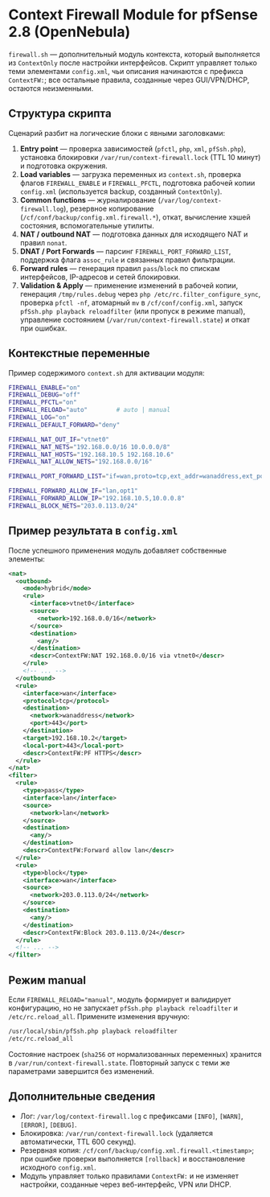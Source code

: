 # Context Firewall Module for pfSense 2.8 (OpenNebula)

`firewall.sh` — дополнительный модуль контекста, который выполняется из `ContextOnly` после настройки интерфейсов. Скрипт управляет только теми элементами `config.xml`, чьи описания начинаются с префикса `ContextFW:`; все остальные правила, созданные через GUI/VPN/DHCP, остаются неизменными.

## Структура скрипта
Сценарий разбит на логические блоки с явными заголовками:

1. **Entry point** — проверка зависимостей (`pfctl`, `php`, `xml`, `pfSsh.php`), установка блокировки `/var/run/context-firewall.lock` (TTL 10 минут) и подготовка окружения.
2. **Load variables** — загрузка переменных из `context.sh`, проверка флагов `FIREWALL_ENABLE` и `FIREWALL_PFCTL`, подготовка рабочей копии `config.xml` (используется backup, созданный `ContextOnly`).
3. **Common functions** — журналирование (`/var/log/context-firewall.log`), резервное копирование (`/cf/conf/backup/config.xml.firewall.*`), откат, вычисление хэшей состояния, вспомогательные утилиты.
4. **NAT / outbound NAT** — подготовка данных для исходящего NAT и правил `nonat`.
5. **DNAT / Port Forwards** — парсинг `FIREWALL_PORT_FORWARD_LIST`, поддержка флага `assoc_rule` и связанных правил фильтрации.
6. **Forward rules** — генерация правил `pass`/`block` по спискам интерфейсов, IP-адресов и сетей блокировки.
7. **Validation & Apply** — применение изменений в рабочей копии, генерация `/tmp/rules.debug` через `php /etc/rc.filter_configure_sync`, проверка `pfctl -nf`, атомарный `mv` в `/cf/conf/config.xml`, запуск `pfSsh.php playback reloadfilter` (или пропуск в режиме manual), управление состоянием (`/var/run/context-firewall.state`) и откат при ошибках.

## Контекстные переменные
Пример содержимого `context.sh` для активации модуля:

```sh
FIREWALL_ENABLE="on"
FIREWALL_DEBUG="off"
FIREWALL_PFCTL="on"
FIREWALL_RELOAD="auto"        # auto | manual
FIREWALL_LOG="on"
FIREWALL_DEFAULT_FORWARD="deny"

FIREWALL_NAT_OUT_IF="vtnet0"
FIREWALL_NAT_NETS="192.168.0.0/16 10.0.0.0/8"
FIREWALL_NAT_HOSTS="192.168.10.5 192.168.10.6"
FIREWALL_NAT_ALLOW_NETS="192.168.0.0/16"

FIREWALL_PORT_FORWARD_LIST="if=wan,proto=tcp,ext_addr=wanaddress,ext_port=443,int_ip=192.168.10.2,int_port=443,descr=HTTPS,assoc_rule=pass"

FIREWALL_FORWARD_ALLOW_IF="lan,opt1"
FIREWALL_FORWARD_ALLOW_IP="192.168.10.5,10.0.0.8"
FIREWALL_BLOCK_NETS="203.0.113.0/24"
```

## Пример результата в `config.xml`
После успешного применения модуль добавляет собственные элементы:

```xml
<nat>
  <outbound>
    <mode>hybrid</mode>
    <rule>
      <interface>vtnet0</interface>
      <source>
        <network>192.168.0.0/16</network>
      </source>
      <destination>
        <any/>
      </destination>
      <descr>ContextFW:NAT 192.168.0.0/16 via vtnet0</descr>
    </rule>
    <!-- ... -->
  </outbound>
  <rule>
    <interface>wan</interface>
    <protocol>tcp</protocol>
    <destination>
      <network>wanaddress</network>
      <port>443</port>
    </destination>
    <target>192.168.10.2</target>
    <local-port>443</local-port>
    <descr>ContextFW:PF HTTPS</descr>
  </rule>
</nat>
<filter>
  <rule>
    <type>pass</type>
    <interface>lan</interface>
    <source>
      <network>lan</network>
    </source>
    <destination>
      <any/>
    </destination>
    <descr>ContextFW:Forward allow lan</descr>
  </rule>
  <rule>
    <type>block</type>
    <interface>wan</interface>
    <source>
      <network>203.0.113.0/24</network>
    </source>
    <destination>
      <any/>
    </destination>
    <descr>ContextFW:Block 203.0.113.0/24</descr>
  </rule>
  <!-- ... -->
</filter>
```

## Режим manual
Если `FIREWALL_RELOAD="manual"`, модуль формирует и валидирует конфигурацию, но не запускает `pfSsh.php playback reloadfilter` и `/etc/rc.reload_all`. Примените изменения вручную:

```sh
/usr/local/sbin/pfSsh.php playback reloadfilter
/etc/rc.reload_all
```

Состояние настроек (`sha256` от нормализованных переменных) хранится в `/var/run/context-firewall.state`. Повторный запуск с теми же параметрами завершится без изменений.

## Дополнительные сведения
- Лог: `/var/log/context-firewall.log` с префиксами `[INFO]`, `[WARN]`, `[ERROR]`, `[DEBUG]`.
- Блокировка: `/var/run/context-firewall.lock` (удаляется автоматически, TTL 600 секунд).
- Резервная копия: `/cf/conf/backup/config.xml.firewall.<timestamp>`; при ошибке проверки выполняется `[rollback]` и восстановление исходного `config.xml`.
- Модуль управляет только правилами `ContextFW:` и не изменяет настройки, созданные через веб-интерфейс, VPN или DHCP.
